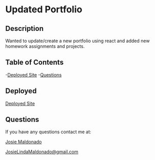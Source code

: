 # Updated Portfolio

## Description

Wanted to update/create a new portfolio using react and added new homework assignments and projects.

## Table of Contents

-[Deployed Site](#deployed)
-[Questions](#questions)

## Deployed

[Deployed Site](https://josiemald.github.io/react-portfolio/)

## Questions

If you have any questions contact me at:

[Josie Maldonado](https://www.linkedin.com/in/josie-maldonado-437b909a/)

JosieLindaMaldonado@gmail.com

